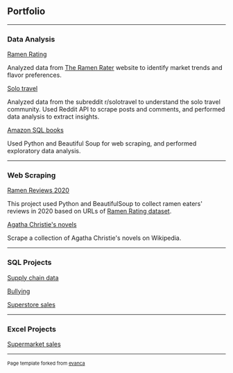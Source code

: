 ## Portfolio

---

### Data Analysis

[Ramen Rating](https://github.com/TrangTrangTran/Data_Analysis/tree/main/Ramen_ratings)
<!--img src="images/dummy_thumbnail.jpg?raw=true"/-->
Analyzed data from [The Ramen Rater](https://www.theramenrater.com/) website to identify market trends and flavor preferences.



[Solo travel](https://github.com/TrangTrangTran/Data_Analysis/tree/main/Solo_travel)
<!--img src="images/dummy_thumbnail.jpg?raw=true"/-->
Analyzed data from the subreddit r/solotravel to understand the solo travel community. Used Reddit API to scrape posts and comments, and performed data analysis to extract insights.



[Amazon SQL books](https://github.com/TrangTrangTran/web_scraping/tree/main/agatha_christie_novels)
<!--img src="images/dummy_thumbnail.jpg?raw=true"/-->
Used Python and Beautiful Soup for web scraping, and performed exploratory data analysis. 

---

### Web Scraping

[Ramen Reviews 2020](https://github.com/TrangTrangTran/Data_Analysis/tree/main/Ramen_ratings/Ramen_reviews_2020)

This project used Python and BeautifulSoup to collect ramen eaters' reviews in 2020 based on URLs of [Ramen Rating dataset](https://github.com/TrangTrangTran/Data_Analysis/blob/main/Ramen_ratings/Ramen_ratings_2020.csv).



[Agatha Christie's novels](http://example.com/)

Scrape a collection of Agatha Christie's novels on Wikipedia.

---
### SQL Projects
[Supply chain data](https://github.com/TrangTrangTran/SQL_Projects/tree/main/Supply_chain)

[Bullying](https://github.com/TrangTrangTran/SQL_Projects/tree/main/Bullying)

[Superstore sales](https://github.com/TrangTrangTran/SQL_Projects/tree/main/Timeseries_supermarket_data)


---
### Excel Projects
[Supermarket sales](https://github.com/TrangTrangTran/Excel-Projects/tree/main/Supermarket%20Sales)

  






---
<p style="font-size:11px">Page template forked from <a href="https://github.com/evanca/quick-portfolio">evanca</a></p>
<!-- Remove above link if you don't want to attibute -->
